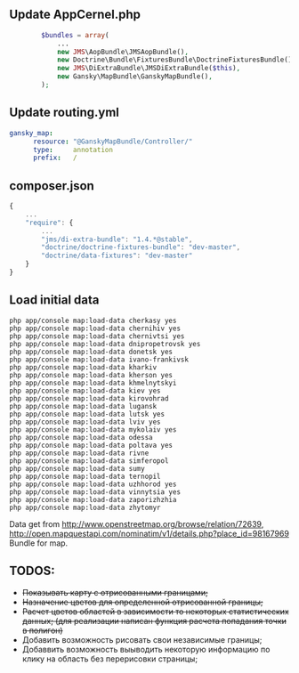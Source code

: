 Update AppCernel.php
--------------------

``` php
        $bundles = array(
            ...
            new JMS\AopBundle\JMSAopBundle(),
            new Doctrine\Bundle\FixturesBundle\DoctrineFixturesBundle(),
            new JMS\DiExtraBundle\JMSDiExtraBundle($this),
            new Gansky\MapBundle\GanskyMapBundle(),
        );
```

Update routing.yml
------------------

``` yaml
gansky_map:
  	  resource: "@GanskyMapBundle/Controller/"
  	  type:     annotation
  	  prefix:   /
```

composer.json
-------------

```js
{
    ...
    "require": { 
        ...
        "jms/di-extra-bundle": "1.4.*@stable",
        "doctrine/doctrine-fixtures-bundle": "dev-master",
        "doctrine/data-fixtures": "dev-master"
    }
}
```

Load initial data
-----------------
```Shell
php app/console map:load-data cherkasy yes
php app/console map:load-data chernihiv yes
php app/console map:load-data chernivtsi yes
php app/console map:load-data dnipropetrovsk yes
php app/console map:load-data donetsk yes
php app/console map:load-data ivano-frankivsk
php app/console map:load-data kharkiv
php app/console map:load-data kherson yes
php app/console map:load-data khmelnytskyi
php app/console map:load-data kiev yes
php app/console map:load-data kirovohrad
php app/console map:load-data lugansk
php app/console map:load-data lutsk yes
php app/console map:load-data lviv yes
php app/console map:load-data mykolaiv yes
php app/console map:load-data odessa
php app/console map:load-data poltava yes
php app/console map:load-data rivne
php app/console map:load-data simferopol
php app/console map:load-data sumy
php app/console map:load-data ternopil
php app/console map:load-data uzhhorod yes
php app/console map:load-data vinnytsia yes
php app/console map:load-data zaporizhzhia
php app/console map:load-data zhytomyr
```
Data get from http://www.openstreetmap.org/browse/relation/72639,
http://open.mapquestapi.com/nominatim/v1/details.php?place_id=98167969
Bundle for map.

TODOS:
------
* ~~Показывать карту с отрисованными границами;~~
* ~~Назначение цветов для определенной отрисованной границы;~~
* ~~Расчет цветов областей в зависимости то некоторых статистических данных; (для реализации написан функция расчета попадания точки в полигон)~~
* Добавить возможность рисовать свои независимые границы;
* Добаввить возможность выыводить некоторую информацию по клику на область без перерисовки страницы;


